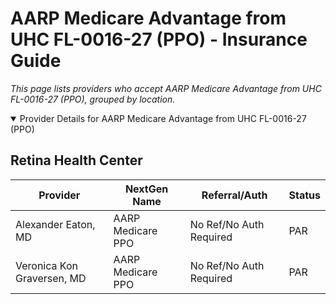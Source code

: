 # AARP Medicare Advantage from UHC FL-0016-27 (PPO) - Insurance Guide

*This page lists providers who accept AARP Medicare Advantage from UHC FL-0016-27 (PPO), grouped by location.*

<details open><summary>Provider Details for AARP Medicare Advantage from UHC FL-0016-27 (PPO)</summary>

## Retina Health Center

| Provider | NextGen Name | Referral/Auth | Status |
|----------|-------------|--------------|--------|
| Alexander Eaton, MD | AARP Medicare PPO | No Ref/No Auth Required | PAR |
| Veronica Kon Graversen, MD | AARP Medicare PPO | No Ref/No Auth Required | PAR |

</details>

